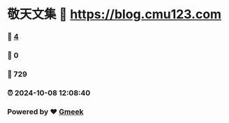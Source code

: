 # 敬天文集 :link: https://blog.cmu123.com 
### :page_facing_up: [4](https://blog.cmu123.com/tag.html) 
### :speech_balloon: 0 
### :hibiscus: 729 
### :alarm_clock: 2024-10-08 12:08:40 
### Powered by :heart: [Gmeek](https://github.com/Meekdai/Gmeek)
